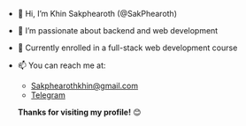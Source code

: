 - 👋 Hi, I’m Khin Sakphearoth (@SakPhearoth)  
- 👀 I’m passionate about backend and web development  
- 🌱 Currently enrolled in a full-stack web development course  
- 📫 You can reach me at:  
   - Sakphearothkhin@gmail.com  
   - [Telegram](https://t.me/Sakphearoth_Khin)
     
   **Thanks for visiting my profile!** 😊

<!---
SakPhearoth/SakPhearoth is a ✨ special ✨ repository because its `README.md` (this file) appears on your GitHub profile.
You can click the Preview link to take a look at your changes.
--->
